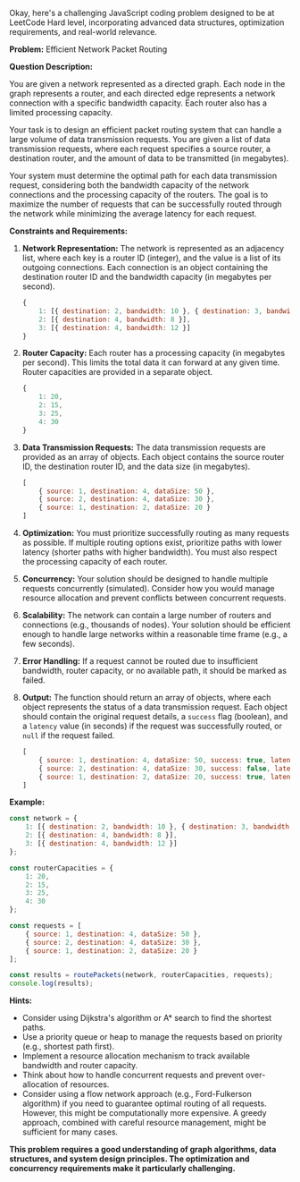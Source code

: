 Okay, here's a challenging JavaScript coding problem designed to be at LeetCode Hard level, incorporating advanced data structures, optimization requirements, and real-world relevance.

**Problem:** Efficient Network Packet Routing

**Question Description:**

You are given a network represented as a directed graph. Each node in the graph represents a router, and each directed edge represents a network connection with a specific bandwidth capacity.  Each router also has a limited processing capacity.

Your task is to design an efficient packet routing system that can handle a large volume of data transmission requests. You are given a list of data transmission requests, where each request specifies a source router, a destination router, and the amount of data to be transmitted (in megabytes).

Your system must determine the optimal path for each data transmission request, considering both the bandwidth capacity of the network connections and the processing capacity of the routers. The goal is to maximize the number of requests that can be successfully routed through the network while minimizing the average latency for each request.

**Constraints and Requirements:**

1.  **Network Representation:** The network is represented as an adjacency list, where each key is a router ID (integer), and the value is a list of its outgoing connections. Each connection is an object containing the destination router ID and the bandwidth capacity (in megabytes per second).
    ```javascript
    {
        1: [{ destination: 2, bandwidth: 10 }, { destination: 3, bandwidth: 5 }],
        2: [{ destination: 4, bandwidth: 8 }],
        3: [{ destination: 4, bandwidth: 12 }]
    }
    ```

2.  **Router Capacity:** Each router has a processing capacity (in megabytes per second). This limits the total data it can forward at any given time.  Router capacities are provided in a separate object.
    ```javascript
    {
        1: 20,
        2: 15,
        3: 25,
        4: 30
    }
    ```

3.  **Data Transmission Requests:** The data transmission requests are provided as an array of objects. Each object contains the source router ID, the destination router ID, and the data size (in megabytes).
    ```javascript
    [
        { source: 1, destination: 4, dataSize: 50 },
        { source: 2, destination: 4, dataSize: 30 },
        { source: 1, destination: 2, dataSize: 20 }
    ]
    ```

4.  **Optimization:** You must prioritize successfully routing as many requests as possible. If multiple routing options exist, prioritize paths with lower latency (shorter paths with higher bandwidth). You must also respect the processing capacity of each router.

5.  **Concurrency:** Your solution should be designed to handle multiple requests concurrently (simulated). Consider how you would manage resource allocation and prevent conflicts between concurrent requests.

6.  **Scalability:** The network can contain a large number of routers and connections (e.g., thousands of nodes). Your solution should be efficient enough to handle large networks within a reasonable time frame (e.g., a few seconds).

7.  **Error Handling:** If a request cannot be routed due to insufficient bandwidth, router capacity, or no available path, it should be marked as failed.

8.  **Output:** The function should return an array of objects, where each object represents the status of a data transmission request.  Each object should contain the original request details, a `success` flag (boolean), and a `latency` value (in seconds) if the request was successfully routed, or `null` if the request failed.
    ```javascript
    [
        { source: 1, destination: 4, dataSize: 50, success: true, latency: 5.2 },
        { source: 2, destination: 4, dataSize: 30, success: false, latency: null },
        { source: 1, destination: 2, dataSize: 20, success: true, latency: 2.1 }
    ]
    ```

**Example:**

```javascript
const network = {
    1: [{ destination: 2, bandwidth: 10 }, { destination: 3, bandwidth: 5 }],
    2: [{ destination: 4, bandwidth: 8 }],
    3: [{ destination: 4, bandwidth: 12 }]
};

const routerCapacities = {
    1: 20,
    2: 15,
    3: 25,
    4: 30
};

const requests = [
    { source: 1, destination: 4, dataSize: 50 },
    { source: 2, destination: 4, dataSize: 30 },
    { source: 1, destination: 2, dataSize: 20 }
];

const results = routePackets(network, routerCapacities, requests);
console.log(results);
```

**Hints:**

*   Consider using Dijkstra's algorithm or A\* search to find the shortest paths.
*   Use a priority queue or heap to manage the requests based on priority (e.g., shortest path first).
*   Implement a resource allocation mechanism to track available bandwidth and router capacity.
*   Think about how to handle concurrent requests and prevent over-allocation of resources.
*   Consider using a flow network approach (e.g., Ford-Fulkerson algorithm) if you need to guarantee optimal routing of all requests. However, this might be computationally more expensive.  A greedy approach, combined with careful resource management, might be sufficient for many cases.

**This problem requires a good understanding of graph algorithms, data structures, and system design principles. The optimization and concurrency requirements make it particularly challenging.**
